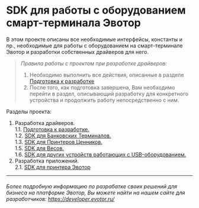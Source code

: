 # SDK для работы с оборудованием смарт-терминала Эвотор


В этом проекте описаны все необходимые интерфейсы, константы и пр., необходимые для работы с оборудованием на смарт-терминале Эвотор и разработки собственных драйверов для него.

>_Правила работы с проектом при разработке драйверов:_    
>1. Необходимо выполнить все действия, описанные в разделе  [Подготовка к разработке](https://github.com/Draudr/device-drivers/blob/master/Preparation_for_development.md#1101)  
>2. После того, как подготовка завершена, Вам необходимо перейти в раздел, описывающий разработку для конкретного устройства и продолжить работу непосредственно с ним.  

Разделы проекта:

1. Разработка драйверов.  
1.1. [Подготовка к разработке.](https://github.com/Draudr/device-drivers/blob/New_structure_of_SDK_manual/Read_me_files/Preparation_for_development.md#1101)  
1.2. [SDK для Банковских Терминалов.](https://github.com/Draudr/device-drivers/blob/New_structure_of_SDK_manual/Read_me_files/README_PinPad.md#1202)  
1.3. [SDK для Принтеров Ценников.]()     
1.5. [SDK для Весов.](https://github.com/Draudr/device-drivers/blob/New_structure_of_SDK_manual/Read_me_files/README_Scales.md#1501)  
 1.6. [SDK для других устройств работающих с USB-оборудованием.]()  
2. Разработка приложений.  
2.1. [SDK для принтера Эвотор](https://github.com/Draudr/device-drivers/blob/New_structure_of_SDK_manual/Read_me_files/README_printer.md#2111)


-----
###### Более подробную информацию по разрабатке своих решений для бизнеса на платформе Эвотор, Вы можете найти на нашем сайте для разработчиков: https://developer.evotor.ru/
